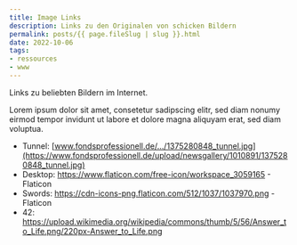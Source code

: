 ```yaml
---
title: Image Links	
description: Links zu den Originalen von schicken Bildern
permalink: posts/{{ page.fileSlug | slug }}.html
date: 2022-10-06
tags:
- ressources
- www
---
```


Links zu beliebten Bildern im Internet.

Lorem ipsum dolor sit amet, consetetur sadipscing elitr, 
sed diam nonumy eirmod tempor invidunt ut labore et dolore 
magna aliquyam erat, sed diam voluptua. 

- Tunnel: [www.fondsprofessionell.de/.../1375280848_tunnel.jpg](https://www.fondsprofessionell.de/upload/newsgallery/1010891/1375280848_tunnel.jpg)
- Desktop: <https://www.flaticon.com/free-icon/workspace_3059165> - Flaticon
- Swords: <https://cdn-icons-png.flaticon.com/512/1037/1037970.png> - Flaticon
- 42: https://upload.wikimedia.org/wikipedia/commons/thumb/5/56/Answer_to_Life.png/220px-Answer_to_Life.png



